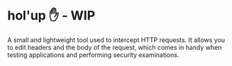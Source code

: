 # hol'up ✋ - WIP
A small and lightweight tool used to intercept HTTP requests. It allows you to edit headers and the body of the request, which comes in handy when testing applications and performing security examinations.
